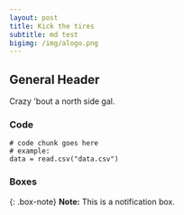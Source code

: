 ```yaml
---
layout: post
title: Kick the tires
subtitle: md test
bigimg: /img/alogo.png
---
```


## General Header

Crazy 'bout a north side gal.

### Code

~~~ 
# code chunk goes here
# example:
data = read.csv("data.csv")
~~~

### Boxes

{: .box-note}
**Note:** This is a notification box.

